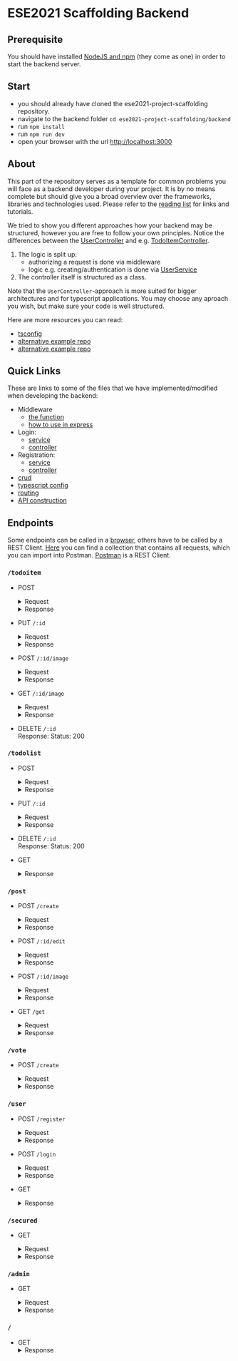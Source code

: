 # ESE2021 Scaffolding Backend

## Prerequisite
You should have installed [NodeJS and npm](https://nodejs.org/en/download/) (they come as one) in order to start the backend server.

## Start
- you should already have cloned the ese2021-project-scaffolding repository.
- navigate to the backend folder `cd ese2021-project-scaffolding/backend`
- run `npm install`
- run `npm run dev`
- open your browser with the url [http://localhost:3000](http://localhost:3000/)

## About
This part of the repository serves as a template for common problems you will face as a backend developer during your project. It is by no means complete but should give you a broad overview over the frameworks, libraries and technologies used. Please refer to the [reading list](https://github.com/scg-unibe-ch/ese2021/wiki/Reading-list) for links and tutorials.

We tried to show you different approaches how your backend may be structured, however you are free to follow your own principles.
Notice the differences between the [UserController](./src/controllers/user.controller.ts) and e.g. [TodoItemController](./src/controllers/todoitem.controller.ts). 

1. The logic is split up:
	- authorizing a request is done via middleware
	- logic e.g. creating/authentication is done via [UserService](./src/services/user.service.ts)
2. The controller itself is structured as a class.

Note that the `UserController`-approach is more suited for bigger architectures and for typescript applications. You may choose any aproach you wish, but make sure your code is well structured.

Here are more resources you can read: 

- [tsconfig](https://www.typescriptlang.org/docs/handbook/tsconfig-json.html)
- [alternative example repo](https://github.com/maximegris/typescript-express-sequelize)
- [alternative example repo](https://developer.okta.com/blog/2018/11/15/node-express-typescript)

## Quick Links
These are links to some of the files that we have implemented/modified when developing the backend:

- Middleware
	- [the function](./src/middlewares/checkAuth.ts)
	- [how to use in express](./src/controllers/secured.controller.ts)
- Login: 
	- [service](./src/services/user.service.ts)
	- [controller](./src/controllers/user.controller.ts)
- Registration:
	- [service](./src/services/user.service.ts)
	- [controller](./src/controllers/user.controller.ts)
- [crud](./src/controllers/todolist.controller.ts)
- [typescript config](./src/tsconfig.json)
- [routing](./src/controllers)
- [API construction](./src/server.ts)

## Endpoints
Some endpoints can be called in a [browser](http://localhost:3000), others have to be called by a REST Client. [Here](./postman_collection) you can find a collection that contains all requests, which you can import into Postman. [Postman](https://www.postman.com/) is a REST Client.

### `/todoitem`
- POST

	<details>
		<summary>Request</summary>

	```json
		{
			"name": "string",
			"done": "boolean",
			"todoListId":"number"
		}
	```

	</details>

	<details>
		<summary>Response</summary>

		Code: 200
		Body:

	```json
	{
		"todoItemId": "number",
		"name": "string",
		"done": "boolean",
		"todoListId":"number"
	}
	```
</details>

- PUT `/:id`

	<details>
		<summary>Request</summary>

	```json
		{
			"name": "string",
			"done": "boolean",
			"todoListId":"number"
		}
	```

	</details>

	<details>
		<summary>Response</summary>

		Code: 200
		Body:

	```json
	{
		"todoItemId": "number",
		"name": "string",
		"done": "boolean",
		"todoListId":"number"
	}
	```
</details>

- POST `/:id/image`

	<details>
		<summary>Request</summary>

	```json
		{
			"filename": "File"
		}
	```

	</details>

	<details>
		<summary>Response</summary>

		Code: 200
		Body:

	```json
	{
		"imageId": "number",
		"fileName": "string",
		"todoItem": "number",
		"updatedAt": "string",
		"createdAt": "string"
	}
	```
</details>

- GET `/:id/image`

	<details>
		<summary>Request</summary>

	```json
		{}
	```

	</details>

	<details>
		<summary>Response</summary>

		Code: 200
		Body:

	```json
	{
		"imageId": "number",
		"fileName": "string",
		"todoItem": "number",
		"updatedAt": "string",
		"createdAt": "string"
	}
	```
</details>

- DELETE `/:id`<br/>
	Response: Status: 200

### `/todolist`
- POST
	<details>
		<summary>Request</summary>

		Code: 200
		Body:
	```json
	{
		"name":"string"
	}

	```
	</details>
	<details>
		<summary>Response</summary>

		Code: 200
		Body:
	```json
	{
		"todoListId": "number",
		"name":"string"
	}

	```
	</details>

- PUT `/:id`
	<details>
		<summary>Request</summary>

		Code: 200
		Body:
	```json
	{
		"name":"string"
	}

	```
	</details>
	<details>
		<summary>Response</summary>

		Code: 200
		Body:
	```json
	{
		"todoListId": "number",
		"name":"string"
	}

	```
	</details>

- DELETE `/:id`<br>
	Response: Status: 200

- GET
	<details>
		<summary>Response</summary>
		
		Code: 200
		Body:
	```json
	{
		"todoListId": "number",
		"name":"string",
		"todoItems":"TodoItem[]"
	}
	```
	</details>
### `/post`
  - POST `/create`
    <details>
        <summary>Request</summary>

          Header: Authorization: Bearer  + `token`
          Body:
      ```json
      {
          "title":"string",
          "text":"string",
          "image":"string",
    	  "category": ["category1","category2","category3"]
      }

      ```
    </details>

    <details>
        <summary>Response</summary>
		
        Code: 200 
        Body:
    ```json
    {
        "postId": 4,
        "title": "string",
        "text": "string",
        "image": "string",
        "category": [
        	"category1",
        	"category2",
        	"category3"
    	],
        "userId": 1,
        "updatedAt": "2021-10-26T12:08:13.091Z",
        "createdAt": "2021-10-26T12:08:13.091Z"
    }
    ```
        Code: 500
        Body:
    ```json
    {
        "error": "titleIsEmpty",
        "message": "Title cannot be emtpy"
       }
    ```
        Code: 500
	    Body:
	```json
    {
        "error": "not_authorized",
        "message": "Admins are not authorized to create Posts"
    }
    ```
        Code: 403
        Body:
    ```json
    {
       "message": "Unauthorized"
    }
    ```
    </details>

  - POST `/:id/edit`
      <details>
            <summary>Request</summary>

	      Header: Authorization: Bearer  + `token`
	      Body:
	  ```json
      {
          "title":"string",
          "text":"string",
          "image":"string" //If image is changed, it will automatically change to null 
      }

      ```
      </details>

      <details>
          <summary>Response</summary>

          Code: 200 
          Body:
      ```json
      {
          "postId": 4,
          "title": "string",
          "text": "string",
          "image": "URL_to_image",
    	  "category": [
        	"category1",
        	"category2",
        	"category3"
    	  ],
          "userId": 1,
          "updatedAt": "2021-10-26T12:08:13.091Z",
          "createdAt": "2021-10-26T12:08:13.091Z"
      }
      ```
          Code: 500
          Body:
      ```json
      {
          "error": "Post_not_found",
          "message": "Cant find Post nr."
         }
      ```
          Code: 500
          Body:
      ```json
      {
    	 "error": "not_authorized",
         "message": "Youre not authorized to modify post: <nr>"
      }
      ```
      </details>


  - POST `/:id/image`
    <details>
        <summary>Request</summary>

          Please use "form-data" as a body format.

          Header: Authorization: Bearer  + `token`
          Body:
      ```json
      {
          "image":"<Bilddatei>"
      }

      ```
    </details>

    <details>
        <summary>Response</summary>

        Code: 200 
        Body:
    ```json
    {
        "postId": 4,
        "title": "string",
        "text": "string",
        "image": "URL_to_image",
        "userId": 1,
        "updatedAt": "2021-10-26T12:08:13.091Z",
        "createdAt": "2021-10-26T12:08:13.091Z"
    }
    ```
    	- Post don't exists in database:
        Code: 500
        Body:
    ```json
    {
        "error": "Post_not_found",
        "message": "Cant find Post nr.<xy>"
	   }
    ```
        - User isn't autorized to edit this Post:
        Code: 500
        Body:
    ```json
    {
       "error": "not_authorized",
       "message": "Youre not authorized to modify post: 2"
    }
    ```
    	- No Image in Post or wrong format:
        Code: 500
	    Body:
	```json
    {
       "error": "Upload_error",
       "message": "Cant upload image"
    }
    ```
    </details>
- GET `/get`
  <details>
      <summary>Request</summary>

        Body:
    ```json
    {
        "userId":1 //Optional, only if feedback about the users votes are needed
    }

    ```
  </details>

  <details>
      <summary>Response</summary>

      Code: 200 
      Body:
  ```json
  [
    {
        "postId": 1,
        "userId": 1,
        "title": "test",
        "text": "testetst",
        "image": "URL",
        "category": [
            "test",
            "test2"
        ],
        "createdAt": "2021-11-03T16:38:31.527Z",
        "updatedAt": "2021-11-03T16:38:31.527Z",
        "vote": 1,
        "myVote": 1 //Only appears if userId is defined in body
    },
    {
        "postId": 2,
        "userId": 1,
        "title": "test",
        "text": "testetst",
        "image": "URL",
        "category": [
            "test",
            "test2"
        ],
        "createdAt": "2021-11-05T09:36:38.297Z",
        "updatedAt": "2021-11-05T09:36:38.297Z",
        "vote": -1,
        "myVote": -1 //Only appears if userId is defined in body
    }
  ]
  ```
### `/vote`
- POST `/create`
  <details>
      <summary>Request</summary>

        Header: Authorization: Bearer  + `token`
        Body:
    ```json
    {
        "postId":1,
        "vote":1 //can be 1,0,-1 will automatically update the vote if changed.
    }

    ```
  </details>

  <details>
      <summary>Response</summary>

      Code: 200 
      Body:
  ```json
  {
    "voteId": 1,
    "postId": 1,
    "userId": 1,
    "vote": 1,
    "createdAt": "2021-11-03T16:40:27.638Z",
    "updatedAt": "2021-11-03T16:49:56.814Z"
  }
  ```
      Code: 500
      Body: //only occurs if a call is made without change of vote attribut
  ```json
  {
      "error": "already_voted",
      "message": "Youve already voted on this post"
  }
  ```
      Code: 500
      Body: 
  ```json
  {
      "error": "post_doesnt_exist",
      "message": "Post doesnt exist"
  }
  ```
      Code: 500
      Body: 
  ```json
  {
      "error": "wrong_vote_number",
      "message": "You can only vote 1,0,-1"
  }
  ```
      Code: 500
      Body:
  ```json
  {
      "error": "not_authorized",
      "message": "Admins are not authorized to create Posts"
  }
  ```
      Code: 403
      Body:
  ```json
  {
     "message": "Unauthorized"
  }
  ```
  </details>
### `/user`
- POST `/register`
    <details>
        <summary>Request</summary>

        Code: 200
        Body:
    ```json
    {
        "userName":"string",
        "password":"string"
    }

    ```
    </details>
    <details>
        <summary>Response</summary>

        Code: 200
        Body:
    ```json
    {
       "admin": false,
    "userId": 1,
    "userName": "string",
    "firstName": "string",
    "lastName": "string",
    "email": "string",
    "address": "string",
    "phone": "string",
    "birthday": 324234234,
    "password": "string-hashed",
    "updatedAt": "2021-10-19T12:59:12.710Z",
    "createdAt": "2021-10-19T12:59:12.710Z"
  }

    ```
      Code: 500
      Body:
    ```json
  {
    "message": {
        "error": "username_already_exists",
        "message": "fdm1 already exists"
      }
  }
    ```
      Code: 500
      Body:
    ```json
  {
    "message": {
        "error": "email_already_exists",
        "message": "x@y.com already exists"
      }
  }
    ```
    </details>

- POST `/login`
    <details>
        <summary>Request</summary>

        Code: 200
        Body:
    ```json
    {
        "userName":"string",
        "password":"string"
    }

    ```
    </details>
    <details>
        <summary>Response</summary>

        Code: 200
        Body:
    ```json
    {
      "user": {
        "userId": 1,
        "userName": "Nora",
        "firstName": "Nora",
        "lastName": "Nora",
        "email": "ddd",
        "address": "street",
        "phone": "123",
        "birthday": 12122000,
        "password": "$2b$12$TDIbNFTDA6W/8.yorAOvauPdrBaUSPku2iyX9pMQTlEyRRhEP6gvS",
        "admin": false,
        "createdAt": "2021-10-13T12:51:56.790Z",
        "updatedAt": "2021-10-13T12:51:56.790Z"
     },
     "token": "eyJhbGciOiJIUzI1NiIsInR5cCI6IkpXVCJ9.eyJ1c2VyTmFtZSI6Ik5vcmEiLCJ1c2VySWQiOjEsImFkbWluIjpmYWxzZSwiaWF0IjoxNjM0MTMwNTk4LCJleHAiOjE2MzQxMzc3OTh9.sKgZGDjrdPQlFPAgx2T0v9gl_SeK6F7GxWG4OHwbH7c"
    }

    ```
        Code: 500
        Body:
    ```json
  {
    "message": {
      "error": "usernameNotFound",
      "message": "username not found"
      }
  }
    ```
        Code: 500
        Body:
    ```json
  {
    "message": {
      "error": "wrongPassword",
      "message": "wrong Password"
   	  }
  }
    ```
    </details>

- GET
    <details>
        <summary>Response</summary>

        Code: 200
        Body:
    ```json
    [
        {
            "userId":"string",
            "userName":"string",
            "password":"stirng(hashed)"
        },
        {
            "userId":"string",
            "userName":"string",
            "password":"stirng(hashed)"
        }
		
    ]

    ```
    </details>

### `/secured`
- GET
	<details>
		<summary>Request</summary>

		Header: Authorization: Bearer  + `token`
	</details>

	<details>
		<summary>Response</summary>

		Code: 200 | 403
		Body:
	```json
	{
		"message":"string"
	}

	```
	</details>
	
### `/admin`
- GET
	<details>
		<summary>Request</summary>

	Header: Authorization: Bearer  + `token`
	</details>

	<details>
		<summary>Response</summary>

		Code: 200 | 403
		Body:
	```json
	{
		"message":"string"
	}

	```
	</details>

### `/`
- GET
    <details>
		<summary>Response</summary>
  		Code: 200
		Body:
		<h1>Welcome to the ESE-2021 Course</h1><span style="font-size:100px;"> &#127881; </span>
    </details>
